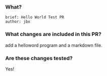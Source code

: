 
<!--
Thanks for opening a pull request!
If this is your first pull request you can find detailed information on how 
to contribute here:
  * [贡献规范](https://github.com/datawhalechina/whale-starry/blob/main/stl/README.md#4%E8%A7%84%E8%8C%83)

Rename your pr title:
    [Team_Task]: Your Custom Title.

-->

### What?

<!--
- brief: 描述本次pr的内容简介
- author: 作者 
-->

    brief: Hello World Test PR
    author: jbx


### What changes are included in this PR?

<!--
当前pr包含了哪些文件变更?
-->
add a helloword program and a markdown file.

### Are these changes tested?

<!--
是否对编写的代码进行过测试？
或者
是否对学习的开源项目测试？
-->
Yes!

